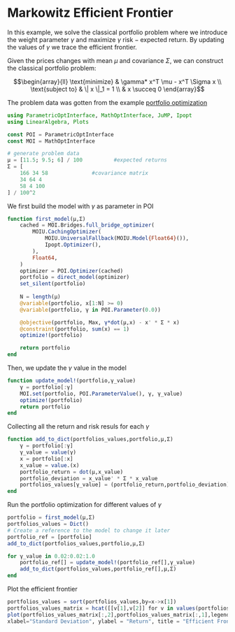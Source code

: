 # Markowitz Efficient Frontier

In this example, we solve the classical portfolio problem where we introduce the
weight parameter $\gamma$ and maximize $\gamma \text{ risk} - \text{expected return}$. By updating the values of $\gamma$ we trace the efficient frontier.

Given the prices changes with mean $\mu$ and covariance $\Sigma$, we can construct the classical portfolio problem:

$$\begin{array}{ll}
     \text{minimize}   & \gamma* x^T \mu - x^T \Sigma x \\
     \text{subject to} & \| x \|_1 = 1 \\
     & x \succeq 0
\end{array}$$

The problem data was gotten from the example [portfolio optimization](https://jump.dev/Convex.jl/dev/examples/portfolio_optimization/portfolio_optimization2/)

```julia
using ParametricOptInterface, MathOptInterface, JuMP, Ipopt
using LinearAlgebra, Plots

const POI = ParametricOptInterface
const MOI = MathOptInterface

# generate problem data
μ = [11.5; 9.5; 6] / 100          #expected returns
Σ = [
    166 34 58              #covariance matrix
    34 64 4
    58 4 100
] / 100^2

```

We first build the model with $\gamma$ as parameter in POI

```julia
function first_model(μ,Σ)
    cached = MOI.Bridges.full_bridge_optimizer(
        MOIU.CachingOptimizer(
            MOIU.UniversalFallback(MOIU.Model{Float64}()),
            Ipopt.Optimizer(),
        ),
        Float64,
    )
    optimizer = POI.Optimizer(cached)
    portfolio = direct_model(optimizer)
    set_silent(portfolio)
    
    N = length(μ)
    @variable(portfolio, x[1:N] >= 0)
    @variable(portfolio, γ in POI.Parameter(0.0))

    @objective(portfolio, Max, γ*dot(μ,x) - x' * Σ * x)
    @constraint(portfolio, sum(x) == 1)
    optimize!(portfolio)

    return portfolio
end
```

Then, we update the $\gamma$ value in the model

```julia
function update_model!(portfolio,γ_value)
    γ = portfolio[:γ]
    MOI.set(portfolio, POI.ParameterValue(), γ, γ_value)
    optimize!(portfolio)
    return portfolio
end
```

Collecting all the return and risk resuls for each $\gamma$

```julia
function add_to_dict(portfolios_values,portfolio,μ,Σ)
    γ = portfolio[:γ]
    γ_value = value(γ)
    x = portfolio[:x]
    x_value = value.(x)
    portfolio_return = dot(μ,x_value)
    portfolio_deviation = x_value' * Σ * x_value
    portfolios_values[γ_value] = (portfolio_return,portfolio_deviation)
end
```

Run the portfolio optimization for different values of $\gamma$

```julia
portfolio = first_model(μ,Σ)
portfolios_values = Dict()
# Create a reference to the model to change it later
portfolio_ref = [portfolio]
add_to_dict(portfolios_values,portfolio,μ,Σ)

for γ_value in 0.02:0.02:1.0
    portfolio_ref[] = update_model!(portfolio_ref[],γ_value)
    add_to_dict(portfolios_values,portfolio_ref[],μ,Σ)
end
```

Plot the efficient frontier

```julia
portfolios_values = sort(portfolios_values,by=x->x[1])
portfolios_values_matrix = hcat([[v[1],v[2]] for v in values(portfolios_values)]...)'
plot(portfolios_values_matrix[:,2],portfolios_values_matrix[:,1],legend=false,
xlabel="Standard Deviation", ylabel = "Return", title = "Efficient Frontier")
```